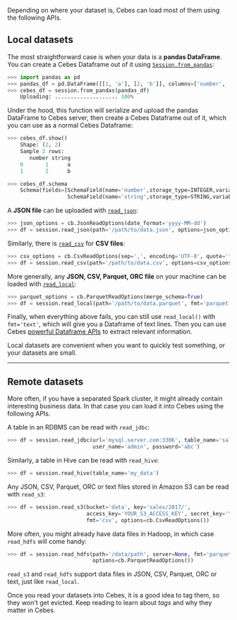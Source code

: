 Depending on where your dataset is, Cebes can load most of them using the following APIs.

## Local datasets

The most straightforward case is when your data is a **pandas DataFrame**. You can create a 
Cebes Dataframe out of it using [`Session.from_pandas`]():

```python hl_lines="3 4"
>>> import pandas as pd
>>> pandas_df = pd.DataFrame([[1, 'a'], [2, 'b']], columns=['number', 'string'])
>>> cebes_df = session.from_pandas(pandas_df)
    Uploading: .................... 100%
```

Under the hood, this function will serialize and upload the pandas DataFrame to Cebes server,
then create a Cebes Dataframe out of it, which you can use as a normal Cebes Dataframe:

```python
>>> cebes_df.show()
    Shape: (2, 2)
    Sample 2 rows:
       number string
    0       1      a
    1       2      b

>>> cebes_df.schema
    Schema(fields=[SchemaField(name='number',storage_type=INTEGER,variable_type=DISCRETE),
                   SchemaField(name='string',storage_type=STRING,variable_type=TEXT)])
```

A **JSON file** can be uploaded with [`read_json`]():

```python
>>> json_options = cb.JsonReadOptions(date_format='yyyy-MM-dd')
>>> df = session.read_json(path='/path/to/data.json', options=json_options)
```

Similarly, there is [`read_csv`]() for **CSV files**:

```python
>>> csv_options = cb.CsvReadOptions(sep=',', encoding='UTF-8', quote='"')
>>> df = session.read_csv(path='/path/to/data.csv', options=csv_options)
```

More generally, any **JSON, CSV, Parquet, ORC file** on your machine can be loaded with [`read_local`]():

```python
>>> parquet_options = cb.ParquetReadOptions(merge_schema=True)
>>> df = session.read_local(path='/path/to/data.parquet', fmt='parquet', options=parquet_options)
```

Finally, when everything above fails, you can still use `read_local()` with `fmt='text'`, which will 
give you a Dataframe of text lines. Then you can use Cebes [powerful Dataframe APIs](dataframe_concepts.md) 
to extract relevant information.

Local datasets are convenient when you want to quickly test something, or your datasets are small.

---

## Remote datasets

More often, if you have a separated Spark cluster, it might already contain interesting business data.
In that case you can load it into Cebes using the following APIs.

A table in an RDBMS can be read with `read_jdbc`:

```python
>>> df = session.read_jdbc(url='mysql.server.com:3306', table_name='sales', 
                           user_name='admin', password='abc')
```

Similarly, a table in Hive can be read with `read_hive`:

```python
>>> df = session.read_hive(table_name='my_data')
```

Any JSON, CSV, Parquet, ORC or text files stored in Amazon S3 can be read with `read_s3`:

```python
>>> df = session.read_s3(bucket='data', key='sales/2017/', 
                         access_key='YOUR_S3_ACCESS_KEY', secret_key='YOUR_S3_SECRET_KEY', 
                         fmt='csv', options=cb.CsvReadOptions())
```

More often, you might already have data files in Hadoop, in which case `read_hdfs` will come handy:

```python
>>> df = session.read_hdfs(path='/data/path', server=None, fmt='parquet', 
                           options=cb.ParquetReadOptions())
```

`read_s3` and `read_hdfs` support data files in JSON, CSV, Parquet, ORC or text, just like `read_local`.

Once you read your datasets into Cebes, it is a good idea to tag them, so they won't get evicted. 
Keep reading to learn about _tags_ and why they matter in Cebes.
